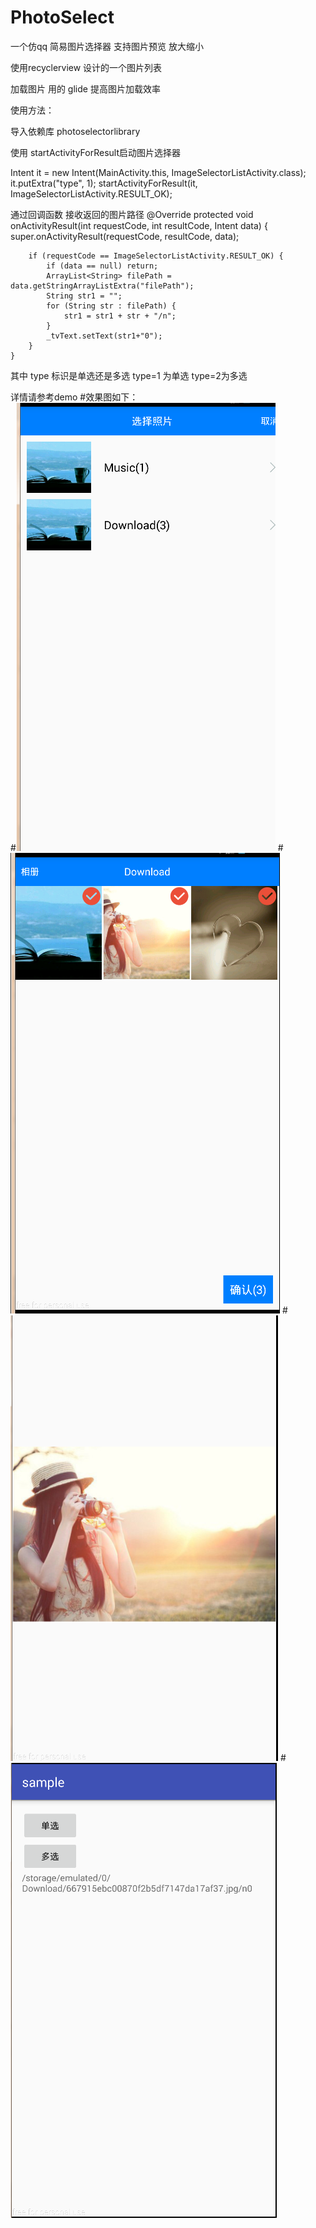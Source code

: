 # PhotoSelect
一个仿qq 简易图片选择器 支持图片预览 放大缩小


使用recyclerview 设计的一个图片列表 

加载图片 用的 glide 提高图片加载效率

使用方法：

导入依赖库 photoselectorlibrary

使用 startActivityForResult启动图片选择器

 Intent it = new Intent(MainActivity.this, ImageSelectorListActivity.class);
                it.putExtra("type", 1);
                startActivityForResult(it, ImageSelectorListActivity.RESULT_OK);
                
  通过回调函数 接收返回的图片路径 
     @Override
    protected void onActivityResult(int requestCode, int resultCode, Intent data) {
        super.onActivityResult(requestCode, resultCode, data);

        if (requestCode == ImageSelectorListActivity.RESULT_OK) {
            if (data == null) return;
            ArrayList<String> filePath = data.getStringArrayListExtra("filePath");
            String str1 = "";
            for (String str : filePath) {
                str1 = str1 + str + "/n";
            }
            _tvText.setText(str1+"0");
        }
    }

其中 type 标识是单选还是多选
type=1 为单选  type=2为多选

详情请参考demo
#效果图如下：
<br>
#![image](https://github.com/a479889183/PhotoSelect/blob/master/image1.png )
#![image](https://github.com/a479889183/PhotoSelect/blob/master/image2.png ) 
#![image](https://github.com/a479889183/PhotoSelect/blob/master/image3.png ) 
#![image](https://github.com/a479889183/PhotoSelect/blob/master/image4.png ) 
